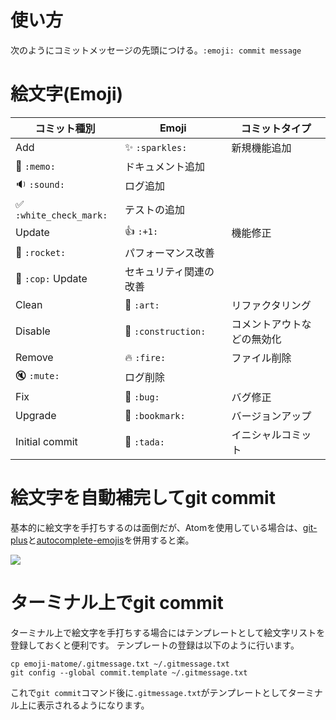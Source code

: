 # 使い方
次のようにコミットメッセージの先頭につける。`:emoji: commit message`

# 絵文字(Emoji)

コミット種別 | Emoji| コミットタイプ
--|--|--
Add| ✨ `:sparkles:` |新規機能追加
|📝 `:memo:` |ドキュメント追加
|🔉 `:sound:`|ログ追加
|✅ `:white_check_mark:`|テストの追加
Update|👍 `:+1:`|機能修正
|🚀  `:rocket:` |パフォーマンス改善
|👮  `:cop:` Update|セキュリティ関連の改善
 Clean|🎨 `:art:`|リファクタリング
Disable|🚧 `:construction:`|コメントアウトなどの無効化  
Remove|🔥 `:fire: `|ファイル削除
|🔇  `:mute:`|ログ削除
Fix|🐛 `:bug:` |バグ修正
Upgrade|🔖  `:bookmark:` |バージョンアップ
Initial commit|🎉 `:tada:`|イニシャルコミット

# 絵文字を自動補完してgit commit
基本的に絵文字を手打ちするのは面倒だが、Atomを使用している場合は、[git-plus](https://atom.io/packages/git-plus)と[autocomplete-emojis](https://atom.io/packages/autocomplete-emojis)を併用すると楽。

![](https://zippy.gfycat.com/VigilantHarmfulKestrel.gif)

# ターミナル上でgit commit
ターミナル上で絵文字を手打ちする場合にはテンプレートとして絵文字リストを登録しておくと便利です。
テンプレートの登録は以下のように行います。
```
cp emoji-matome/.gitmessage.txt ~/.gitmessage.txt
git config --global commit.template ~/.gitmessage.txt
```

これで`git commit`コマンド後に`.gitmessage.txt`がテンプレートとしてターミナル上に表示されるようになります。
